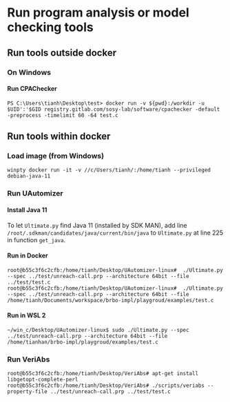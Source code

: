 # Run program analysis or model checking tools

## Run tools outside docker

### On Windows

#### Run CPAChecker

```
PS C:\Users\tianh\Desktop\test> docker run -v ${pwd}:/workdir -u $UID':'$GID registry.gitlab.com/sosy-lab/software/cpachecker -default -preprocess -timelimit 60 -64 test.c
```

## Run tools within docker

### Load image (from Windows)

```
winpty docker run -it -v //c/Users/tianh/:/home/tianh --privileged debian-java-11
```

### Run UAutomizer

#### Install Java 11

To let `Ultimate.py` find Java 11 (installed by SDK MAN), add line `/root/.sdkman/candidates/java/current/bin/java` to `Ultimate.py` at line 225 in function `get_java`.

#### Run in Docker

```
root@b55c3f6c2cfb:/home/tianh/Desktop/UAutomizer-linux#  ./Ultimate.py --spec ../test/unreach-call.prp --architecture 64bit --file ../test/test.c
root@b55c3f6c2cfb:/home/tianh/Desktop/UAutomizer-linux#  ./Ultimate.py --spec ../test/unreach-call.prp --architecture 64bit --file /home/tianh/Documents/workspace/brbo-impl/playgroud/examples/test.c
```

#### Run in WSL 2

```
~/win_c/Desktop/UAutomizer-linux$ sudo ./Ultimate.py --spec ../test/unreach-call.prp --architecture 64bit --file /home/tianhan/brbo-impl/playgroud/examples/test.c
```

### Run VeriAbs

```
root@b55c3f6c2cfb:/home/tianh/Desktop/VeriAbs# apt-get install libgetopt-complete-perl
root@b55c3f6c2cfb:/home/tianh/Desktop/VeriAbs# ./scripts/veriabs --property-file ../test/unreach-call.prp ../test/test.c
```